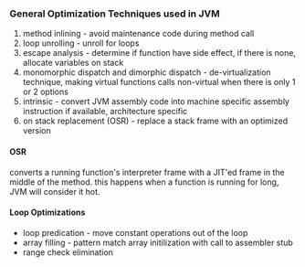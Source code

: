 ### General Optimization Techniques used in JVM
1. method inlining - avoid maintenance code during method call
2. loop unrolling - unroll for loops
3. escape analysis - determine if function have side effect, if there is none, allocate variables on stack
4. monomorphic dispatch and dimorphic dispatch - de-virtualization technique, making virtual functions calls non-virtual when there is only 1 or 2 options
5. intrinsic - convert JVM assembly code into machine specific assembly instruction if available, architecture specific
6. on stack replacement (OSR) - replace a stack frame with an optimized version

#### OSR
converts a running function's interpreter frame with a JIT'ed frame in the middle of the method. this happens when a function is running for long, JVM will consider it hot.

#### Loop Optimizations
* loop predication - move constant operations out of the loop
* array filling - pattern match array initilization with call to assembler stub
* range check elimination
